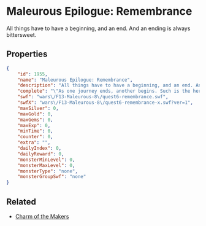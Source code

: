 # Maleurous Epilogue: Remembrance

All things have to have a beginning, and an end. And an ending is always bittersweet.

## Properties

```json
{
    "id": 1955,
    "name": "Maleurous Epilogue: Remembrance",
    "description": "All things have to have a beginning, and an end. And an ending is always bittersweet.",
    "complete": "\"As one journey ends, another begins. Such is the hero's story.\"",
    "swf": "wars\/F13-Maleurous-8\/quest6-remembrance.swf",
    "swfX": "wars\/F13-Maleurous-8\/quest6-remembrance-x.swf?ver=1",
    "maxSilver": 0,
    "maxGold": 0,
    "maxGems": 0,
    "maxExp": 0,
    "minTime": 0,
    "counter": 0,
    "extra": "",
    "dailyIndex": 0,
    "dailyReward": 0,
    "monsterMinLevel": 0,
    "monsterMaxLevel": 0,
    "monsterType": "none",
    "monsterGroupSwf": "none"
}
```

## Related

- [Charm of the Makers](../items/20973-charm-of-the-makers.md)

